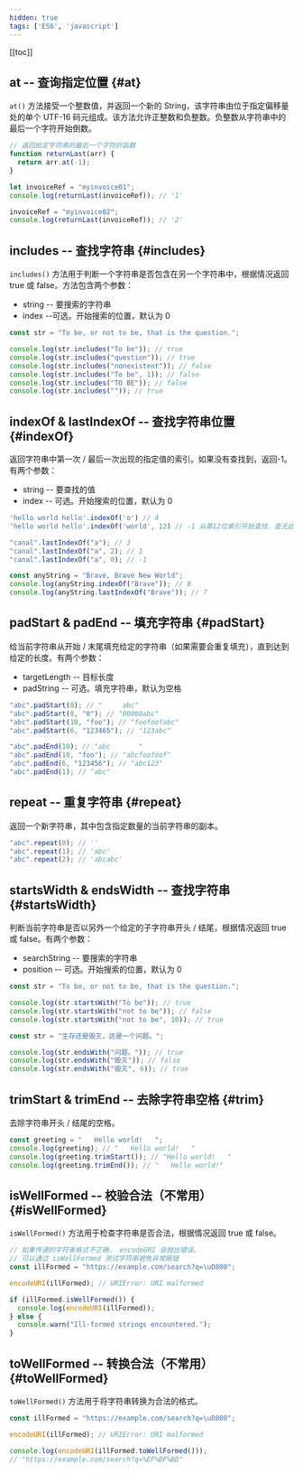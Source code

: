```yaml
---
hidden: true
tags: ['ES6', 'javascript']
---
```


[[toc]]

## at -- 查询指定位置 {#at}

`at()` 方法接受一个整数值，并返回一个新的 String，该字符串由位于指定偏移量处的单个 UTF-16 码元组成。该方法允许正整数和负整数。负整数从字符串中的最后一个字符开始倒数。
<HighlightText msg="实现查找字符串功能的方法有很多，但都不具备 at() 方法的简洁性和可读性。" />

```js
// 返回给定字符串的最后一个字符的函数
function returnLast(arr) {
  return arr.at(-1);
}

let invoiceRef = "myinvoice01";
console.log(returnLast(invoiceRef)); // '1'

invoiceRef = "myinvoice02";
console.log(returnLast(invoiceRef)); // '2'
```

## includes -- 查找字符串 {#includes}

`includes()` 方法用于判断一个字符串是否包含在另一个字符串中，根据情况返回 true 或 false。方法包含两个参数：

+ string -- 要搜索的字符串
+ index --可选。开始搜索的位置，默认为 0

```js
const str = "To be, or not to be, that is the question.";

console.log(str.includes("To be")); // true
console.log(str.includes("question")); // true
console.log(str.includes("nonexistent")); // false
console.log(str.includes("To be", 1)); // false
console.log(str.includes("TO BE")); // false
console.log(str.includes("")); // true
```

## indexOf & lastIndexOf -- 查找字符串位置 {#indexOf}

返回字符串中第一次 / 最后一次出现的指定值的索引。如果没有查找到，返回-1。有两个参数：

+ string -- 要查找的值
+ index -- 可选。开始搜索的位置，默认为 0

```js
'hello world hello'.indexOf('o') // 4 
'hello world hello'.indexOf('world', 12) // -1 从第12位索引开始查找，查无此值

"canal".lastIndexOf("a"); // 3
"canal".lastIndexOf("a", 2); // 1
"canal".lastIndexOf("a", 0); // -1

const anyString = "Brave, Brave New World";
console.log(anyString.indexOf("Brave")); // 0
console.log(anyString.lastIndexOf("Brave")); // 7
```

## padStart & padEnd -- 填充字符串 {#padStart}

给当前字符串从开始 / 末尾填充给定的字符串（如果需要会重复填充），直到达到给定的长度。有两个参数：

+ targetLength -- 目标长度
+ padString -- 可选。填充字符串，默认为空格

```js
"abc".padStart(8); // "     abc"
"abc".padStart(8, "0"); // "00000abc"
"abc".padStart(10, "foo"); // "foofoofabc"
"abc".padStart(6, "123465"); // "123abc"

"abc".padEnd(10); // "abc       "
"abc".padEnd(10, "foo"); // "abcfoofoof"
"abc".padEnd(6, "123456"); // "abc123"
"abc".padEnd(1); // "abc"
```

## repeat -- 重复字符串 {#repeat}

返回一个新字符串，其中包含指定数量的当前字符串的副本。

```js
"abc".repeat(0); // ''
"abc".repeat(1); // 'abc'
"abc".repeat(2); // 'abcabc'
```

## startsWidth & endsWidth -- 查找字符串 {#startsWidth}

判断当前字符串是否以另外一个给定的子字符串开头 / 结尾，根据情况返回 true 或 false。有两个参数：

+ searchString -- 要搜索的字符串
+ position -- 可选。开始搜索的位置，默认为 0

```js
const str = "To be, or not to be, that is the question.";

console.log(str.startsWith("To be")); // true
console.log(str.startsWith("not to be")); // false
console.log(str.startsWith("not to be", 10)); // true

const str = "生存还是毁灭，这是一个问题。";

console.log(str.endsWith("问题。")); // true
console.log(str.endsWith("毁灭")); // false
console.log(str.endsWith("毁灭", 6)); // true
```

## trimStart & trimEnd -- 去除字符串空格 {#trim}

去除字符串开头 / 结尾的空格。

```js
const greeting = "   Hello world!   ";
console.log(greeting); // "   Hello world!   "
console.log(greeting.trimStart()); // "Hello world!   "
console.log(greeting.trimEnd()); // "   Hello world!"
```

## isWellFormed -- 校验合法（不常用） {#isWellFormed}

`isWellFormed()` 方法用于检查字符串是否合法，根据情况返回 true 或 false。

```js
// 如果传递的字符串格式不正确， encodeURI 会抛出错误。
// 可以通过 isWellFormed 测试字符串避免异常报错
const illFormed = "https://example.com/search?q=\uD800";

encodeURI(illFormed); // URIError: URI malformed

if (illFormed.isWellFormed()) {
  console.log(encodeURI(illFormed));
} else {
  console.warn("Ill-formed strings encountered.");
}
```

## toWellFormed -- 转换合法（不常用） {#toWellFormed}

`toWellFormed()` 方法用于将字符串转换为合法的格式。

```js
const illFormed = "https://example.com/search?q=\uD800";

encodeURI(illFormed); // URIError: URI malformed

console.log(encodeURI(illFormed.toWellFormed()));
// "https://example.com/search?q=%EF%BF%BD"
```
